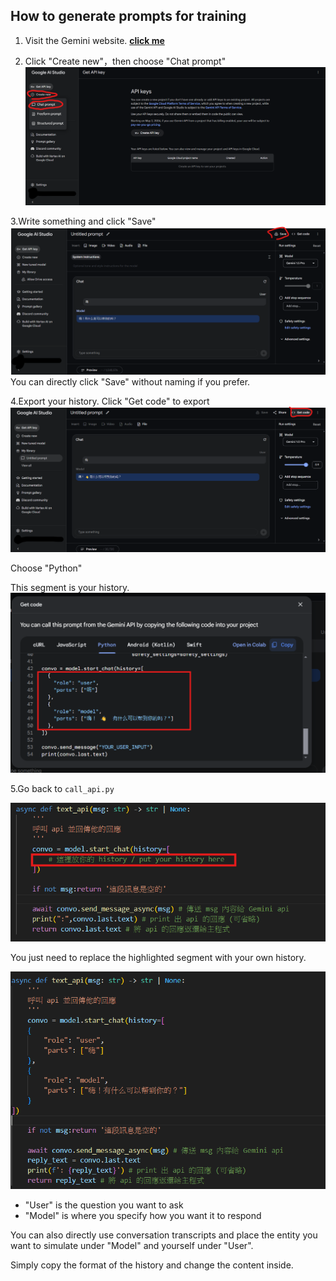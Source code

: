 ## How to generate prompts for training
1. Visit the Gemini website. [**click me**](<https://makersuite.google.com/>)

2. Click "Create new"，then choose "Chat prompt"
![圖5](../images/5.png)

3.Write something and click "Save"
![圖6](../images/6.png)
You can directly click "Save" without naming if you prefer.

4.Export your history.
Click "Get code" to export
![圖7](../images/7.png)

Choose "Python" 

This segment is your history.
![圖9](../images/8.png)

5.Go back to `call_api.py`

![圖11](../images/9.png)

You just need to replace the highlighted segment with your own history.

![圖12](../images/10.png)

* "User" is the question you want to ask
* "Model" is where you specify how you want it to respond

You can also directly use conversation transcripts and place the entity you want to simulate under "Model" and yourself under "User".

Simply copy the format of the history and change the content inside.
